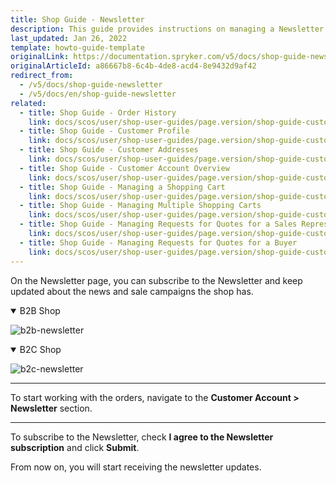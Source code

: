 ```yaml
---
title: Shop Guide - Newsletter
description: This guide provides instructions on managing a Newsletter subscription in a Customer Account in an Spryker-based shop.
last_updated: Jan 26, 2022
template: howto-guide-template
originalLink: https://documentation.spryker.com/v5/docs/shop-guide-newsletter
originalArticleId: a86667b8-6c4b-4de8-acd4-8e9432d9af42
redirect_from:
  - /v5/docs/shop-guide-newsletter
  - /v5/docs/en/shop-guide-newsletter
related:
  - title: Shop Guide - Order History
    link: docs/scos/user/shop-user-guides/page.version/shop-guide-customer-account/shop-guide-order-history.html
  - title: Shop Guide - Customer Profile
    link: docs/scos/user/shop-user-guides/page.version/shop-guide-customer-account/shop-guide-customer-profile.html
  - title: Shop Guide - Customer Addresses
    link: docs/scos/user/shop-user-guides/page.version/shop-guide-customer-account/shop-guide-customer-addresses.html
  - title: Shop Guide - Customer Account Overview
    link: docs/scos/user/shop-user-guides/page.version/shop-guide-customer-account/shop-guide-customer-account-overview.html
  - title: Shop Guide - Managing a Shopping Cart
    link: docs/scos/user/shop-user-guides/page.version/shop-guide-customer-account/shop-guide-shopping-carts/shop-guide-managing-a-shopping-cart.html
  - title: Shop Guide - Managing Multiple Shopping Carts
    link: docs/scos/user/shop-user-guides/page.version/shop-guide-customer-account/shop-guide-shopping-carts/shop-guide-managing-multiple-shopping-carts.html
  - title: Shop Guide - Managing Requests for Quotes for a Sales Representative
    link: docs/scos/user/shop-user-guides/page.version/shop-guide-customer-account/shop-guide-quote-requests/shop-guide-managing-requests-for-quotes-for-a-sales-representative.html
  - title: Shop Guide - Managing Requests for Quotes for a Buyer
    link: docs/scos/user/shop-user-guides/page.version/shop-guide-customer-account/shop-guide-quote-requests/shop-guide-managing-requests-for-quotes-for-a-buyer.html
---
```


On the Newsletter page, you can subscribe to the Newsletter and keep updated about the news and sale campaigns the shop has.
<details open>
<summary markdown='span'>B2B Shop</summary>

![b2b-newsletter](https://spryker.s3.eu-central-1.amazonaws.com/docs/User+Guides/Shop+User+Guides/Customer+Account/Newsletter/b2b-newsletter.png) 

</details>


<details open>
<summary markdown='span'>B2C Shop</summary>

![b2c-newsletter](https://spryker.s3.eu-central-1.amazonaws.com/docs/User+Guides/Shop+User+Guides/Customer+Account/Newsletter/b2c-newsletter.png) 

</details>

***
To start working with the orders, navigate to the **Customer Account > Newsletter** section.
***

To subscribe to the Newsletter, check **I agree to the Newsletter subscription** and click **Submit**. 

From now on, you will start receiving the newsletter updates.

